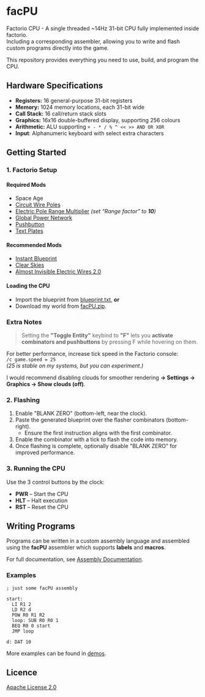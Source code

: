 # facPU

Factorio CPU - A single threaded ~14Hz 31-bit CPU fully implemented inside factorio.  
Including a corresponding assembler, allowing you to write and flash custom programs directly into the game.

This repository provides everything you need to use, build, and program the CPU.

## Hardware Specifications

- **Registers:** 16 general-purpose 31-bit registers
- **Memory:** 1024 memory locations, each 31-bit wide
- **Call Stack:** 16 call/return stack slots
- **Graphics:** 16x16 double-buffered display, supporting 256 colours
- **Arithmetic:** ALU supporting `+ - * / % ^ << >> AND OR XOR`
- **Input**: Alphanumeric keyboard with select extra characters

## Getting Started

### 1. Factorio Setup

#### Required Mods
- Space Age  
- [Circuit Wire Poles](https://mods.factorio.com/mod/circuit-wire-poles)  
- [Electric Pole Range Multiplier](https://mods.factorio.com/mod/ElectricPoleRangeMultiplier) *(set “Range factor” to **10**)*  
- [Global Power Network](https://mods.factorio.com/mod/global-power-network)  
- [Pushbutton](https://mods.factorio.com/mod/pushbutton)  
- [Text Plates](https://mods.factorio.com/mod/textplates)  

#### Recommended Mods

- [Instant Blueprint](https://mods.factorio.com/mod/InstantBP)  
- [Clear Skies](https://mods.factorio.com/mod/ClearSkies)  
- [Almost Invisible Electric Wires 2.0](https://mods.factorio.com/mod/AlmostInvisibleElectricWires2)  

#### Loading the CPU

- Import the blueprint from [blueprint.txt](/factorio_resources/blueprint.txt), **or**  
- Download my world from [facPU.zip](/factorio_resources/facPU.zip).  

### Extra Notes

> Setting the **"Toggle Entity"** keybind to **"F"** lets you **activate combinators and pushbuttons** by pressing F while hovering on them.

For better performance, increase tick speed in the Factorio console:  
`/c game.speed = 25`  
_(25 is stable on my systems, but you can experiment.)_

I would recommend disabling clouds for smoother rendering **→ Settings → Graphics → Show clouds (off)**.

### 2. Flashing

1. Enable "BLANK ZERO" (bottom-left, near the clock).
2. Paste the generated blueprint over the flasher combinators (bottom-right).
    - Ensure the first instruction aligns with the first combinator.
3. Enable the combinator with a tick to flash the code into memory.
4. Once flashing is complete, optionally disable "BLANK ZERO" for improved performance.

### 3. Running the CPU

Use the 3 control buttons by the clock:

- **PWR** – Start the CPU
- **HLT** – Halt execution
- **RST** – Reset the CPU

## Writing Programs

Programs can be written in a custom assembly language and assembled using the **facPU** assembler which supports **labels** and **macros**.

For full documentation, see [Assembly Documentation](/DOCS.md).

### Examples

```
; just some facPU assembly

start:
  LI R1 2
  LD R2 d
  POW R0 R1 R2
  loop: SUB R0 R0 1
  BEQ R0 0 start
  JMP loop

d: DAT 10
```

More examples can be found in [demos](/demos/).

## Licence

[Apache License 2.0](LICENSE)
